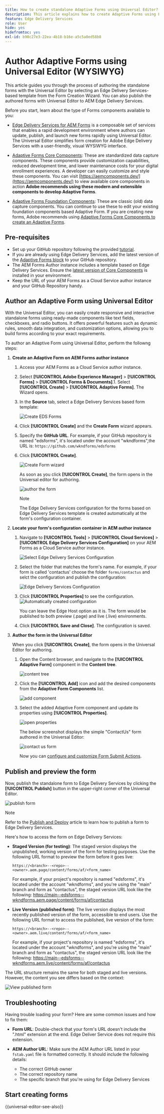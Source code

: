 ```yaml
---
title: How to create standalone Adaptive Forms using Universal Editor?
description: This article explains how to create Adaptive Forms using Form Creation wizard in AEM author instance and publish forms to AEM Edge Delivery Services.
feature: Edge Delivery Services
role: User
hide: yes
hidefromtoc: yes
exl-id: b90c27e3-22ea-4b18-b16e-a5c5a0ed58b8
---
```


# Author Adaptive Forms using Universal Editor (WYSIWYG)

This article guides you through the process of authoring the standalone forms with the Universal Editor by selecting an Edge Delivery Services-based template from the Form Creation Wizard. You can also publish the authored forms with Universal Editor to AEM Edge Delivery Services.

<!--To publish forms to Edge Delivery Services, you must first establish a connection between your AEM environment and your GitHub repository. Once connected, you can author the forms using the Universal Editor, which follows a WYSIWYG (What You See Is What You Get) approach for a seamless and consistent user experience with Sites.-->

Before you start, learn about the type of Forms components available to you: 

* [Edge Delivery Services for AEM Forms](/help/edge/docs/forms/universal-editor/overview-universal-editor-for-edge-delivery-services-for-forms.md) is a composable set of services that enables a rapid development environment where authors can update, publish, and launch new forms rapidly using Universal Editor. The Universal Editor simplifies form creation for Adobe Edge Delivery Services with a user-friendly, visual WYSIWYG interface. 

* [Adaptive Forms Core Components](https://experienceleague.adobe.com/docs/experience-manager-core-components/using/adaptive-forms/introduction.html?lang=en): These are standardized data capture components. These components provide customization capabilities, reduced development time, and lower maintenance costs for your digital enrollment experiences. A developer can easily customize and style these components. You can visit [https://aemcomponents.dev/](https://aemcomponents.dev/) to view available core components in action **Adobe recommends using these modern and extensible components to develop Adaptive Forms**.  

* [Adaptive Forms Foundation Components](creating-adaptive-form.md): These are classic (old) data capture components. You can continue to use these to edit your existing foundation components based Adaptive Form. If you are creating new forms, Adobe recommends using  [Adaptive Forms Core Components to create an Adaptive Forms](#create-an-adaptive-form-core-components).



## Pre-requisites

* Set up your GitHub repository following the provided [tutorial](/help/edge/docs/forms/universal-editor/getting-started-universal-editor.md#get-started-with-the-aem-forms-boilerplate-repository-template).
* If you are already using Edge Delivery Services, add the latest version of the [Adaptive Forms block](/help/edge/docs/forms/universal-editor/getting-started-universal-editor.md#add-adaptive-forms-block-to-your-existing-aem-project) to your GitHub repository. 
* The AEM Forms Author instance includes a template based on Edge Delivery Services. Ensure the [latest version of Core Components](https://github.com/adobe/aem-core-forms-components) is installed in your environment.
* Keep the URL of your AEM Forms as a Cloud Service author instance and your GitHub Repository handy. 
 
## Author an Adaptive Form using Universal Editor

With the Universal Editor, you can easily create responsive and interactive standalone forms using ready-made components like text fields, checkboxes, and radio buttons. It offers powerful features such as dynamic rules, smooth data integration, and customization options, allowing you to build forms according to your exact requirements.

To author an Adaptive Form using Universal Editor, perform the followng steps:

1. **Create an Adaptive Form on AEM Forms author instance**

   1. Access your AEM Forms as a Cloud Service author instance.
   2. Select **[!UICONTROL Adobe Experience Manager]** &gt; **[!UICONTROL Forms]** &gt; **[!UICONTROL Forms & Documents]**.1.  Select **[!UICONTROL Create]**  &gt; **[!UICONTROL Adaptive Forms]**. The Wizard opens. 
   3. In the **Source** tab, select a Edge Delivery Services based form template:

        ![Create EDS Forms](/help/edge/assets/create-eds-forms.png)

   4. Click **[!UICONTROL Create]** and the **Create Form** wizard appears.
   5. Specify the **GitHub URL**. For example, if your GitHub repository is named "edsforms", it's located under the account "wkndforms",the URL is:
    `https://github.com/wkndforms/edsforms`
   6. Click **[!UICONTROL Create]**.

        ![Create Form wizard](/help/edge/assets/create-form-wizard.png)

        As soon as you click **[!UICONTROL Create]**, the form opens in the Universal editor for authoring.

        ![author the form](/help/edge/assets/author-form.png)

        >[!NOTE]
        >
        > The Edge Delivery Services configuration for the forms based on Edge Delivery Services template is created automatically at the form's configuration container.

1. **Locate your form's configuration container in AEM author instance**

   1. Navigate to **[!UICONTROL Tools]** > **[!UICONTROL Cloud Services]** >  **[!UICONTROL Edge Delivery Services Configuration]** on your AEM Forms as a Cloud Service author instance.

        ![Select Edge Delivery Services Configuration](/help/edge/assets/select-eds-conf.png)
   2. Select the folder that matches the form's name. For example, if your form is called 'contactus' choose the folder `forms/contactus` and selct the configuration and publish the configuration:

        ![Edge Delivery Services Configuration](/help/edge/assets/aem-instance-eds-configuration.png)

   3. Click **[!UICONTROL Properties]** to see the configuration.   
        ![Automatically created configuration](/help/edge/assets/aem-forms-create-configuration-github.png)

        You can leave the Edge Host option as it is. The form would be published to both preview (.page) and live (.live) environments. 

   4. Click **[!UICONTROL Save and Close]**. The configuration is saved. 

2. **Author the form in the Universal Editor**

    When you click **[!UICONTROL Create]**, the form opens in the Universal Editor for authoring. 

   1. Open the Content browser, and navigate to the **[!UICONTROL Adaptive Form]** component in the **Content tree**.

        ![content tree](/help/edge/assets/content-tree.png)

   2. Click the **[!UICONTROL Add]** icon and add the desired components from the **Adaptive Form Components** list. 
   
        ![add component](/help/edge/assets/add-component.png)

   3. Select the added Adaptive Form component and update its properties using **[!UICONTROL Properties]**.
 
        ![open properties](/help/edge/assets/component-properties.png)

        The below screenshot displays the simple "ContactUs" form authored in the Universal Editor:

        ![contact us form](/help/edge/assets/contact-us.png)

        Now you can [configure and customize Form Submit Actions](/help/edge/docs/forms/universal-editor/submit-action.md).

## Publish and preview the form
    
Now, publish the standalone form to Edge Delivery Services by clicking the **[!UICONTROL Publish]** button in the upper-right corner of the Universal Editor.

![publish form](/help/edge/assets/publish-form.png)

>[!NOTE]
>
> Refer to the [Publish and Deploy](/help/edge/docs/forms/universal-editor/publish-forms.md) article to learn how to publish a form to Edge Delivery Services.

Here's how to access the form on Edge Delivery Services:

* **Staged Version (for testing)**: The staged version displays the unpublished, working version of the form for testing purposes. Use the following URL format to preview the form before it goes live:

    `https://<branch>--<repo>--<owner>.aem.page/content/forms/af/<form_name>`

    For example, if your project's repository is named "edsforms", it's located under the account "wkndforms", and you're using the "main" branch and form as "contactus", the staged version URL look like the following:
    https://main--edsforms--wkndforms.aem.page/content/forms/af/contactus

* **Live Version (published form)**:   The live version displays the most recently published version of the form, accessible to end users. Use the following URL format to access the published, live version of the form:

    `https://<branch>--<repo>--<owner>.aem.live/content/forms/af/<form_name>`

    For example, if your project's repository is named "edsforms", it's located under the account "wkndforms", and you're using the "main" branch and form as "contactus", the staged version URL look like the following:
    https://main--edsforms--wkndforms.aem.live/content/forms/af/contactus

The URL structure remains the same for both staged and live versions. However, the content you see differs based on the context:

![View published form](/help/edge/assets/eds-view-publish-form.png)

## Troubleshooting 

Having trouble loading your form? Here are some common issues and how to fix them:

* **Form URL**: Double-check that your form's URL doesn't include the ".html" extension at the end. Edge Deliver Service does not require this extension.

* **AEM Author UR**L: Make sure the AEM Author URL listed in your `fstab.yaml` file is formatted correctly. It should include the following details:

    * The correct GitHub owner
    * The correct repository name
    * The specific branch that you're using for Edge Delivery Services

<!-- * **JSON Display**: If you see only JSON data instead of the actual form, your form block might be outdated. You can update it to the latest version available on https://github.com/adobe-rnd/aem-boilerplate-forms.
-->

## Start creating forms

{{universal-editor-see-also}}

